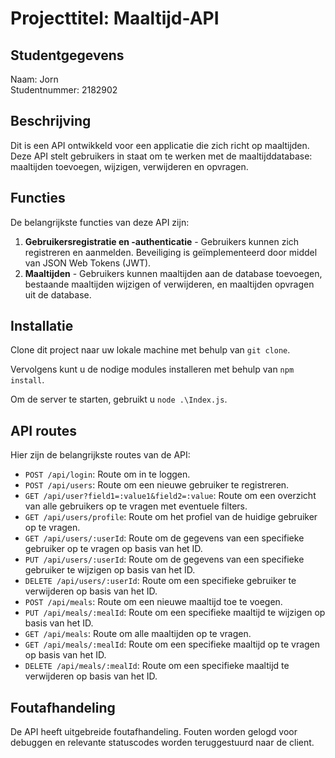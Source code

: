 # Projecttitel: Maaltijd-API

## Studentgegevens
Naam: Jorn  
Studentnummer: 2182902

## Beschrijving
Dit is een API ontwikkeld voor een applicatie die zich richt op maaltijden. Deze API stelt gebruikers in staat om te werken met de maaltijddatabase: maaltijden toevoegen, wijzigen, verwijderen en opvragen.

## Functies
De belangrijkste functies van deze API zijn:

1. **Gebruikersregistratie en -authenticatie** - Gebruikers kunnen zich registreren en aanmelden. Beveiliging is geïmplementeerd door middel van JSON Web Tokens (JWT).
2. **Maaltijden** - Gebruikers kunnen maaltijden aan de database toevoegen, bestaande maaltijden wijzigen of verwijderen, en maaltijden opvragen uit de database.

## Installatie
Clone dit project naar uw lokale machine met behulp van `git clone`.

Vervolgens kunt u de nodige modules installeren met behulp van `npm install`.

Om de server te starten, gebruikt u `node .\Index.js`.

## API routes
Hier zijn de belangrijkste routes van de API:

- `POST /api/login`: Route om in te loggen.
- `POST /api/users`: Route om een nieuwe gebruiker te registreren.
- `GET /api/user?field1=:value1&field2=:value`: Route om een overzicht van alle gebruikers op te vragen met eventuele filters.
- `GET /api/users/profile`: Route om het profiel van de huidige gebruiker op te vragen.
- `GET /api/users/:userId`: Route om de gegevens van een specifieke gebruiker op te vragen op basis van het ID.
- `PUT /api/users/:userId`: Route om de gegevens van een specifieke gebruiker te wijzigen op basis van het ID.
- `DELETE /api/users/:userId`: Route om een specifieke gebruiker te verwijderen op basis van het ID.
- `POST /api/meals`: Route om een nieuwe maaltijd toe te voegen.
- `PUT /api/meals/:mealId`: Route om een specifieke maaltijd te wijzigen op basis van het ID.
- `GET /api/meals`: Route om alle maaltijden op te vragen.
- `GET /api/meals/:mealId`: Route om een specifieke maaltijd op te vragen op basis van het ID.
- `DELETE /api/meals/:mealId`: Route om een specifieke maaltijd te verwijderen op basis van het ID.

## Foutafhandeling
De API heeft uitgebreide foutafhandeling. Fouten worden gelogd voor debuggen en relevante statuscodes worden teruggestuurd naar de client.

